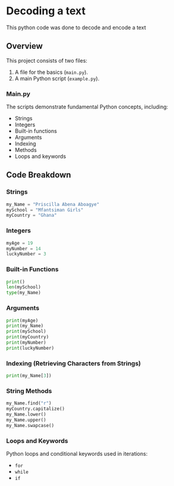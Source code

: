# Decoding a text
This python code was done to decode and encode a text

## Overview
This project consists of two files:
1. A file for the basics (`main.py`).
2. A main Python script (`example.py`).

### Main.py
The scripts demonstrate fundamental Python concepts, including:
- Strings
- Integers
- Built-in functions
- Arguments
- Indexing
- Methods
- Loops and keywords

## Code Breakdown

### Strings
```python
my_Name = "Priscilla Abena Aboagye"
mySchool = "Mfantsiman Girls"
myCountry = "Ghana"
```

### Integers
```python
myAge = 19
myNumber = 14
luckyNumber = 3
```

### Built-in Functions
```python
print()
len(mySchool)
type(my_Name)
```

### Arguments
```python
print(myAge)
print(my_Name)
print(mySchool)
print(myCountry)
print(myNumber)
print(luckyNumber)
```

### Indexing (Retrieving Characters from Strings)
```python
print(my_Name[3])
```

### String Methods
```python
my_Name.find("r")
myCountry.capitalize()
my_Name.lower()
my_Name.upper()
my_Name.swapcase()
```

### Loops and Keywords
Python loops and conditional keywords used in iterations:
- `for`
- `while`
- `if`